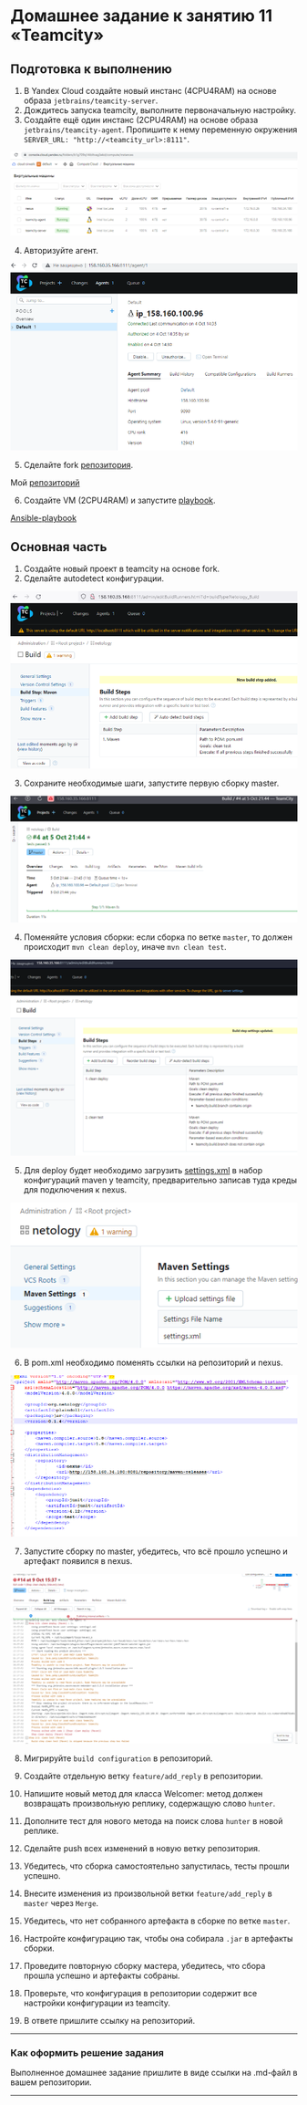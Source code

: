 # Домашнее задание к занятию 11 «Teamcity»

## Подготовка к выполнению

1. В Yandex Cloud создайте новый инстанс (4CPU4RAM) на основе образа `jetbrains/teamcity-server`.
2. Дождитесь запуска teamcity, выполните первоначальную настройку.
3. Создайте ещё один инстанс (2CPU4RAM) на основе образа `jetbrains/teamcity-agent`. Пропишите к нему переменную окружения `SERVER_URL: "http://<teamcity_url>:8111"`.

![yacloudVM.png](img%2FyacloudVM.png)

4. Авторизуйте агент.

![agentAuth.png](img%2FagentAuth.png)

5. Сделайте fork [репозитория](https://github.com/aragastmatb/example-teamcity).

Мой [репозиторий](https://github.com/seriywalk/example-teamcity.git)

6. Создайте VM (2CPU4RAM) и запустите [playbook](./infrastructure).

[Ansible-playbook](infrastructure/ansible.txt)

## Основная часть

1. Создайте новый проект в teamcity на основе fork.
2. Сделайте autodetect конфигурации.

![build.png](img%2Fbuild.png)

3. Сохраните необходимые шаги, запустите первую сборку master.

![build_run.png](img%2Fbuild_run.png)

4. Поменяйте условия сборки: если сборка по ветке `master`, то должен происходит `mvn clean deploy`, иначе `mvn clean test`.

![buildsteps.png](img%2Fbuildsteps.png)
 
5. Для deploy будет необходимо загрузить [settings.xml](./teamcity/settings.xml) в набор конфигураций maven у teamcity, предварительно записав туда креды для подключения к nexus.

![settings.png](img%2Fsettings.png)
 
6. В pom.xml необходимо поменять ссылки на репозиторий и nexus.

![pom.png](img%2Fpom.png)

7. Запустите сборку по master, убедитесь, что всё прошло успешно и артефакт появился в nexus.

![err.png](img%2Ferr.png)

8. Мигрируйте `build configuration` в репозиторий.

9. Создайте отдельную ветку `feature/add_reply` в репозитории.

 
10. Напишите новый метод для класса Welcomer: метод должен возвращать произвольную реплику, содержащую слово `hunter`.



11. Дополните тест для нового метода на поиск слова `hunter` в новой реплике.
12. Сделайте push всех изменений в новую ветку репозитория.
13. Убедитесь, что сборка самостоятельно запустилась, тесты прошли успешно.
14. Внесите изменения из произвольной ветки `feature/add_reply` в `master` через `Merge`.
15. Убедитесь, что нет собранного артефакта в сборке по ветке `master`.
16. Настройте конфигурацию так, чтобы она собирала `.jar` в артефакты сборки.
17. Проведите повторную сборку мастера, убедитесь, что сбора прошла успешно и артефакты собраны.
18. Проверьте, что конфигурация в репозитории содержит все настройки конфигурации из teamcity.
19. В ответе пришлите ссылку на репозиторий.

---

### Как оформить решение задания

Выполненное домашнее задание пришлите в виде ссылки на .md-файл в вашем репозитории.

---
